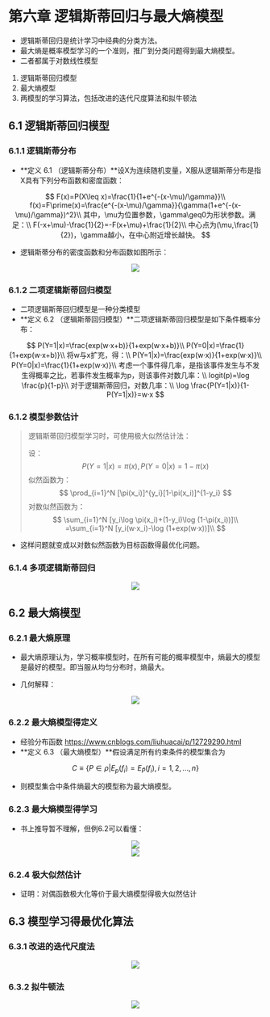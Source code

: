 # **第六章 逻辑斯蒂回归与最大熵模型**
* 逻辑斯蒂回归是统计学习中经典的分类方法。
* 最大熵是概率模型学习的一个准则，推广到分类问题得到最大熵模型。
* 二者都属于对数线性模型

1. 逻辑斯蒂回归模型
2. 最大熵模型
3. 两模型的学习算法，包括改进的迭代尺度算法和拟牛顿法

## **6.1 逻辑斯蒂回归模型**

### **6.1.1 逻辑斯蒂分布**
* **定义 6.1 （逻辑斯蒂分布）**设X为连续随机变量，X服从逻辑斯蒂分布是指X具有下列分布函数和密度函数：

$$
F(x)=P(X\leq x)=\frac{1}{1+e^{-(x-\mu)/\gamma}}\\
f(x)=F\prime(x)=\frac{e^{-(x-\mu)/\gamma}}{\gamma(1+e^{-(x-\mu)/\gamma})^2}\\
其中，\mu为位置参数，\gamma\geq0为形状参数。满足：\\
F(-x+\mu)-\frac{1}{2}=-F(x+\mu)+\frac{1}{2}\\
中心点为(\mu,\frac{1}{2})，\gamma越小，在中心附近增长越快。
$$
* 逻辑斯蒂分布的密度函数和分布函数如图所示：

<div align=center>
<img src="./pic/QQ截图20200629194123.png"/>
</div>

### **6.1.2 二项逻辑斯蒂回归模型**
* 二项逻辑斯蒂回归模型是一种分类模型
* **定义 6.2 （逻辑斯蒂回归模型）**二项逻辑斯蒂回归模型是如下条件概率分布：

$$
P(Y=1|x)=\frac{exp(w·x+b)}{1+exp(w·x+b)}\\
P(Y=0|x)=\frac{1}{1+exp(w·x+b)}\\
将w与x扩充，得：\\
P(Y=1|x)=\frac{exp(w·x)}{1+exp(w·x)}\\
P(Y=0|x)=\frac{1}{1+exp(w·x)}\\
考虑一个事件得几率，是指该事件发生与不发生得概率之比，若事件发生概率为p，则该事件对数几率：\\
logit(p)=\log \frac{p}{1-p}\\
对于逻辑斯蒂回归，对数几率：\\
\log \frac{P(Y=1|x)}{1-P(Y=1|x)}=w·x
$$

### **6.1.2 模型参数估计**
> 逻辑斯蒂回归模型学习时，可使用极大似然估计法：
> 
> 设：
> $$
P(Y=1|x)=\pi(x),P(Y=0|x)=1-\pi(x)
> $$
> 似然函数为：
> $$
\prod_{i=1}^N [\pi(x_i)]^{y_i}[1-\pi(x_i)]^{1-y_i}
> $$
> 对数似然函数为：
> $$
\sum_{i=1}^N [y_i\log \pi(x_i)+(1-y_i)\log (1-\pi(x_i))]\\
=\sum_{i=1}^N [y_i(w·x_i)-\log (1+exp(w·x))]\\
> $$
* 这样问题就变成以对数似然函数为目标函数得最优化问题。

### **6.1.4 多项逻辑斯蒂回归**

<div align=center>
<img src="./pic/QQ截图20200629200411.png"/>
</div>

## **6.2 最大熵模型**

### **6.2.1 最大熵原理**
* 最大熵原理认为，学习概率模型时，在所有可能的概率模型中，熵最大的模型是最好的模型。即当服从均匀分布时，熵最大。

* 几何解释：

<div align=center>
<img src="./pic/QQ截图20200629202013.png"/>
</div>

### **6.2.2 最大熵模型得定义**
* 经验分布函数 https://www.cnblogs.com/liuhuacai/p/12729290.html
* **定义 6.3 （最大熵模型）**假设满足所有约束条件的模型集合为

$$
C\equiv\{P\in \rho|E_p(f_i)=E_{\widetilde{P}}(f_i),i=1,2,...,n\}
$$
* 则模型集合中条件熵最大的模型称为最大熵模型。

### **6.2.3 最大熵模型得学习**
* 书上推导暂不理解，但例6.2可以看懂：

<div align=center>
<img src="./pic/QQ截图20200629205259.png"/>
</div>

<div align=center>
<img src="./pic/QQ截图20200629205633.png"/>
</div>

### **6.2.4 极大似然估计**
* 证明：对偶函数极大化等价于最大熵模型得极大似然估计

## **6.3 模型学习得最优化算法**

### **6.3.1 改进的迭代尺度法**

<div align=center>
<img src="./pic/QQ截图20200629211314.png"/>
</div>

### **6.3.2 拟牛顿法**

<div align=center>
<img src="./pic/QQ截图20200629212051.png"/>
</div>
